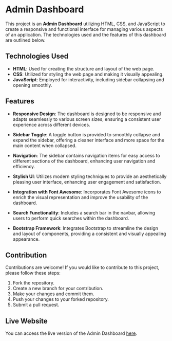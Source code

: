 # Admin Dashboard

This project is an **Admin Dashboard** utilizing HTML, CSS, and JavaScript to create a responsive and functional interface for managing various aspects of an application. The technologies used and the features of this dashboard are outlined below.

## Technologies Used

- **HTML**: Used for creating the structure and layout of the web page.
- **CSS**: Utilized for styling the web page and making it visually appealing.
- **JavaScript**: Employed for interactivity, including sidebar collapsing and opening smoothly.

## Features

- **Responsive Design**: The dashboard is designed to be responsive and adapts seamlessly to various screen sizes, ensuring a consistent user experience across different devices.

- **Sidebar Toggle**: A toggle button is provided to smoothly collapse and expand the sidebar, offering a cleaner interface and more space for the main content when collapsed.

- **Navigation**: The sidebar contains navigation items for easy access to different sections of the dashboard, enhancing user navigation and efficiency.

- **Stylish UI**: Utilizes modern styling techniques to provide an aesthetically pleasing user interface, enhancing user engagement and satisfaction.

- **Integration with Font Awesome**: Incorporates Font Awesome icons to enrich the visual representation and improve the usability of the dashboard.

- **Search Functionality**: Includes a search bar in the navbar, allowing users to perform quick searches within the dashboard.

- **Bootstrap Framework**: Integrates Bootstrap to streamline the design and layout of components, providing a consistent and visually appealing appearance.

## Contribution

Contributions are welcome! If you would like to contribute to this project, please follow these steps:

1. Fork the repository.
2. Create a new branch for your contribution.
3. Make your changes and commit them.
4. Push your changes to your forked repository.
5. Submit a pull request.

## Live Website

You can access the live version of the Admin Dashboard [here](https://sonidhruv26.github.io/Admin-Dashboard).
